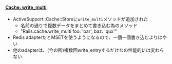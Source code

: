 #### [Cache: write_multi](https://github.com/rails/rails/pull/29366)

* ActiveSupport::Cache::Storeに`write_multi`メソッドが追加された
  * 名前の通りで複数データをまとめて書き込む為のメソッド
  * "Rails.cache.write_multi foo: 'bar', baz: 'qux'"
* Redis adapterだとMSETを使うようになるので、一個一個書き込むよりはやい
* 他のadapterは、(今の所)複数回write_entryするだけなの性能的には変わらない
